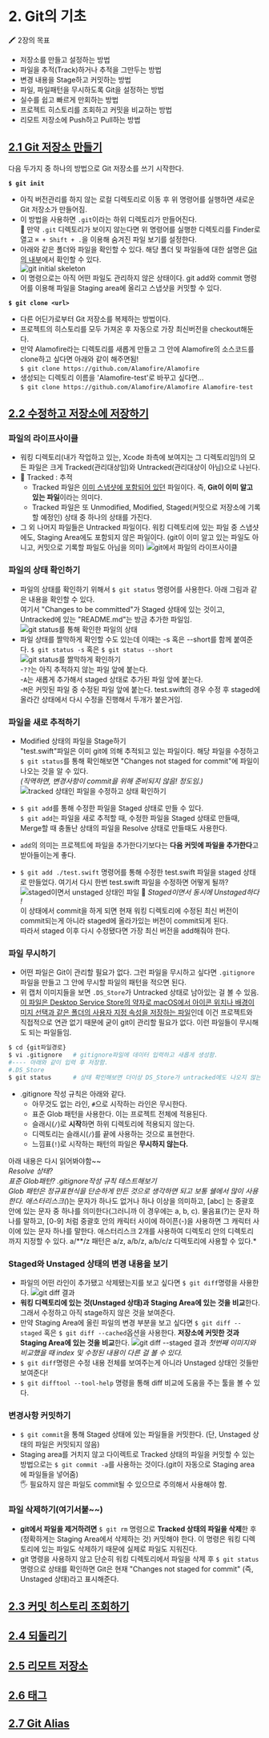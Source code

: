 # 2. Git의 기초

🖍 2장의 목표

- 저장소를 만들고 설정하는 방법
- 파일을 추적(Track)하거나 추적을 그만두는 방법
- 변경 내용을 Stage하고 커밋하는 방법
- 파일, 파일패턴을 무시하도록 Git을 설정하는 방법
- 실수를 쉽고 빠르게 만회하는 방법
- 프로젝트 히스토리를 조회하고 커밋을 비교하는 방법
- 리모트 저장소에 Push하고 Pull하는 방법


## [2.1 Git 저장소 만들기](https://git-scm.com/book/ko/v2/%EC%8B%9C%EC%9E%91%ED%95%98%EA%B8%B0-%EB%B2%84%EC%A0%84-%EA%B4%80%EB%A6%AC%EB%9E%80%3F)

다음 두가지 중 하나의 방법으로 Git 저장소를 쓰기 시작한다.

**`$ git init`** 
- 아직 버전관리를 하지 않는 로컬 디렉토리로 이동 후 위 명령어를 실행하면 새로운 Git 저장소가 만들어짐.
- 이 방법을 사용하면 `.git`이라는 하위 디렉토리가 만들어진다.   
🤭 만약 `.git` 디렉토리가 보이지 않는다면 위 명령어를 실행한 디렉토리를 Finder로 열고 `⌘ + Shift + .`을 이용해 숨겨진 파일 보기를 설정한다.
- 아래와 같은 폴더와 파일을 확인할 수 있다. 해당 폴더 및 파일들에 대한 설명은 [Git의 내부](https://git-scm.com/book/ko/v2/Git%EC%9D%98-%EB%82%B4%EB%B6%80-Plumbing-%EB%AA%85%EB%A0%B9%EA%B3%BC-Porcelain-%EB%AA%85%EB%A0%B9#ch10-git-internals)에서 확인할 수 있다.   
![git initial skeleton](./images/2-basic-skeleton.png)
- 이 명령으로는 아직 어떤 파일도 관리하지 않은 상태이다. git add와 commit 명령어를 이용해 파일을 Staging area에 올리고 스냅샷을 커밋할 수 있다.

**`$ git clone <url>`**
- 다른 어딘가로부터 Git 저장소를 복제하는 방법이다.
- 프로젝트의 히스토리를 모두 가져온 후 자동으로 가장 최신버전을 checkout해둔다.
- 만약 Alamofire라는 디렉토리를 새롭게 만들고 그 안에 Alamofire의 소스코드를 clone하고 싶다면 아래와 같이 해주면됨!   
`$ git clone https://github.com/Alamofire/Alamofire`
- 생성되는 디렉토리 이름을 'Alamofire-test'로 바꾸고 싶다면...   
`$ git clone https://github.com/Alamofire/Alamofire Alamofire-test`





## [2.2 수정하고 저장소에 저장하기](https://git-scm.com/book/ko/v2/Git%EC%9D%98-%EA%B8%B0%EC%B4%88-%EC%88%98%EC%A0%95%ED%95%98%EA%B3%A0-%EC%A0%80%EC%9E%A5%EC%86%8C%EC%97%90-%EC%A0%80%EC%9E%A5%ED%95%98%EA%B8%B0)
### 파일의 라이프사이클
- 워킹 디렉토리(내가 작업하고 있는, Xcode 좌측에 보여지는 그 디렉토리임!)의 모든 파일은 크게 Tracked(관리대상임)와 Untracked(관리대상이 아님)으로 나뉜다.
- 📒  Tracked : 추적   
    - Tracked 파일은 <u>이미 스냅샷에 포함되어 있던</u> 파일이다. 즉, **Git이 이미 알고 있는 파일**이라는 의미다.
    - Tracked 파일은 또 Unmodified, Modified, Staged(커밋으로 저장소에 기록할 예정인) 상태 중 하나의 상태를 가진다.
- 그 외 나머지 파일들은 Untracked 파일이다. 워킹 디렉토리에 있는 파일 중 스냅샷에도, Staging Area에도 포함되지 않은 파일이다. (git이 이미 알고 있는 파일도 아니고, 커밋으로 기록할 파일도 아님을 의미)
![git에서 파일의 라이프사이클](https://git-scm.com/book/en/v2/images/lifecycle.png)

### 파일의 상태 확인하기
- 파일의 상태를 확인하기 위해서 `$ git status` 명령어를 사용한다. 아래 그림과 같은 내용을 확인할 수 있다.   
여기서 "Changes to be committed"가 Staged 상태에 있는 것이고, Untracked에 있는 "README.md"는 방금 추가한 파일임.
![git status를 통해 확인한 파일의 상태](./images/2-basic-status.png)
- 파일 상태를 짤막하게 확인할 수도 있는데 이때는 -s 혹은 --short를 함께 붙여준다. `$ git status -s` 혹은 `$ git status --short`   
![git status를 짤막하게 확인하기](./images/2-basic-status-short.png)   
-`??`는 아직 추적하지 않는 파일 앞에 붙는다.   
-`A`는 새롭게 추가해서 staged 상태로 추가된 파일 앞에 붙는다.   
-`M`은 커밋된 파일 중 수정된 파일 앞에 붙는다. test.swift의 경우 수정 후 staged에 올라간 상태에서 다시 수정을 진행해서 두개가 붙은거임.

### 파일을 새로 추적하기
- Modified 상태의 파일을 Stage하기   
"test.swift"파일은 이미 git에 의해 추적되고 있는 파일이다. 해당 파일을 수정하고 `$ git status`를 통해 확인해보면 "Changes not staged for commit"에 파일이 나오는 것을 알 수 있다.   
*(직역하면, 변경사항이 commit을 위해 준비되지 않음! 정도임.)*
![tracked 상태인 파일을 수정하고 상태 확인하기](./images/2-basic-staged-modified.png)

- `$ git add`를 통해 수정한 파일을 Staged 상태로 만들 수 있다.   
`$ git add`는 파일을 새로 추적할 때, 수정한 파일을 Staged 상태로 만들때, Merge할 때 충돌난 상태의 파일을 Resolve 상태로 만들때도 사용한다.   
- `add`의 의미는 프로젝트에 파일을 추가한다기보다는 **다음 커밋에 파일을 추가한다**고 받아들이는게 좋다.

- `$ git add ./test.swift` 명령어를 통해 수정한 test.swift 파일을 staged 상태로 만들었다. 여기서 다시 한번 test.swift 파일을 수정하면 어떻게 될까?   
![staged이면서 unstaged 상태인 파일](./images/2-basic-staged-and-unstaged.png)
🤭 *Staged이면서 동시에 Unstaged하다 !*   
이 상태에서 commit을 하게 되면 현재 워킹 디렉토리에 수정된 최신 버전이 commit되는게 아니라 staged에 올라가있는 버전이 commit되게 된다.   
따라서 staged 이후 다시 수정됐다면 가장 최신 버전을 add해줘야 한다.


### 파일 무시하기
- 어떤 파일은 Git이 관리할 필요가 없다. 그런 파일을 무시하고 싶다면 `.gitignore`파일을 만들고 그 안에 무시할 파일의 패턴을 적으면 된다.
- 위 캡처 이미지들을 보면 `.DS_Store`가 Untracked 상태로 남아있는 걸 볼 수 있음. [이 파일은 Desktop Service Store의 약자로 macOS에서 아이콘 위치나 배경이미지 선택과 같은 폴더의 사용자 지정 속성을 저장하는 파일](https://iteastory.com/201)인데 이건 프로젝트와 직접적으로 연관 없기 때문에 굳이 git이 관리할 필요가 없다. 이런 파일들이 무시해도 되는 파일들임.
```Bash
$ cd {git파일경로}
$ vi .gitignore   # gitignore파일에 데이터 입력하고 새롭게 생성함.
#---- 아래와 같이 입력 후 저장함.
#.DS_Store
$ git status      # 상태 확인해보면 더이상 DS_Store가 untracked에도 나오지 않는 것을 볼 수 있음.
```
- .gitignore 작성 규칙은 아래와 같다.
    - 아무것도 없는 라인, `#`으로 시작하는 라인은 무시한다.
    - 표준 Glob 패턴을 사용한다. 이는 프로젝트 전체에 적용된다.
    - 슬래시(`/`)로 **시작**하면 하위 디렉토리에 적용되지 않는다.
    - 디렉토리는 슬래시(`/`)를 끝에 사용하는 것으로 표현한다.
    - 느낌표(`!`)로 시작하는 패턴의 파일은 **무시하지 않는다.**

아래 내용은 다시 읽어봐야함~~   
*Resolve 상태?*    
*표준 Glob패턴? .gitignore작성 규칙 테스트해보기*   
*Glob 패턴은 정규표현식을 단순하게 만든 것으로 생각하면 되고 보통 쉘에서 많이 사용한다. 애스터리스크(*)는 문자가 하나도 없거나 하나 이상을 의미하고, [abc] 는 중괄호 안에 있는 문자 중 하나를 의미한다(그러니까 이 경우에는 a, b, c). 물음표(?)는 문자 하나를 말하고, [0-9] 처럼 중괄호 안의 캐릭터 사이에 하이픈(-)을 사용하면 그 캐릭터 사이에 있는 문자 하나를 말한다. 애스터리스크 2개를 사용하여 디렉토리 안의 디렉토리 까지 지정할 수 있다. a/**/z 패턴은 a/z, a/b/z, a/b/c/z 디렉토리에 사용할 수 있다.*

### Staged와 Unstaged 상태의 변경 내용을 보기
- 파일의 어떤 라인이 추가됐고 삭제됐는지를 보고 싶다면 `$ git diff`명령을 사용한다.
![git diff 결과](./images/2-basic-git-diff.png)
- **워킹 디렉토리에 있는 것(Unstaged 상태)과 Staging Area에 있는 것을 비교**한다. 그래서 수정하고 아직 stage하지 않은 것을 보여준다.
- 만약 Staging Area에 올린 파일의 변경 부분을 보고 싶다면 `$ git diff --staged` 혹은 `$ git diff --cached`옵션을 사용한다. **저장소에 커밋한 것과 Staging Area에 있는 것을 비교**한다.
![git diff --staged 결과](./images/2-basic-git-diff-staged.png)
*첫번째 이미지와 비교했을 때 index 및 수정된 내용이 다른 걸 볼 수 있다.*
- `$ git diff`명령은 수정 내용 전체를 보여주는게 아니라 Unstaged 상태인 것들만 보여준다!
- `$ git difftool --tool-help` 명령을 통해 diff 비교에 도움을 주는 툴을 볼 수 있다.

### 변경사항 커밋하기
- `$ git commit`을 통해 Staged 상태에 있는 파일들을 커밋한다. (단, Unstaged 상태의 파일은 커밋되지 않음)
- Staging area를 거치지 않고 다이렉트로 Tracked 상태의 파일을 커밋할 수 있는 방법으로는 `$ git commit -a`를 사용하는 것이다.(git이 자동으로 Staging area에 파일들을 넣어줌)    
🖐 필요하지 않은 파일도 commit될 수 있으므로 주의해서 사용해야 함.

### 파일 삭제하기(여기서붙~~)
- **git에서 파일을 제거하려면** `$ git rm` 명령으로 **Tracked 상태의 파일을 삭제**한 후(정확하게는 Staging Area에서 삭제하는 것) 커밋해야 한다. 이 명령은 워킹 디렉토리에 있는 파일도 삭제하기 때문에 실제로 파일도 지워진다.
- git 명령을 사용하지 않고 단순히 워킹 디렉토리에서 파일을 삭제 후 `$ git status` 명령으로 상태를 확인하면 Git은 현재 "Changes not staged for commit" (즉, Unstaged 상태)라고 표시해준다.

## [2.3 커밋 히스토리 조회하기]()


## [2.4 되돌리기]()


## [2.5 리모트 저장소]()


## [2.6 태그]()


## [2.7 Git Alias]()